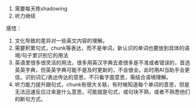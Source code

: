 1. 需要每天练shadowing
2. 听力继续

感悟： 
1. 文化导致的差异对一些英文内容的理解。
2. 需要积累句式，chunk等表达，而不是单词，新认识的单词也要放到具体的语境/句子里识别它的用法
3. 英语里很多很灵活的用法，很多用英汉字典去查很多是不准或者错误的，首选英英字典，但英英字典可能不是及时更新的，不会很全。此时用AI当助手会更佳。识别词汇/表达传达的意思，不只看字面意思，需结合语境理解。
5. 听力能力提升跟句式，chunk有很大关联，有时候知道每个单词的意思，但是无法迅速反应过来是什么意思，可能就是句式，或句块不熟，或者不熟悉他们的断句方式。
